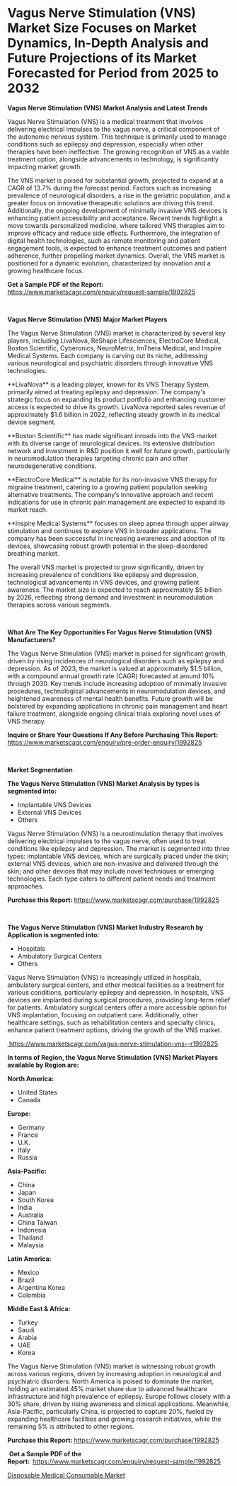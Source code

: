 <p><h1>Vagus Nerve Stimulation (VNS) Market Size Focuses on Market Dynamics, In-Depth Analysis and Future Projections of its Market Forecasted for Period from 2025 to 2032</h1></p><p><strong>Vagus Nerve Stimulation (VNS) Market Analysis and Latest Trends</strong></p>
<p><p>Vagus Nerve Stimulation (VNS) is a medical treatment that involves delivering electrical impulses to the vagus nerve, a critical component of the autonomic nervous system. This technique is primarily used to manage conditions such as epilepsy and depression, especially when other therapies have been ineffective. The growing recognition of VNS as a viable treatment option, alongside advancements in technology, is significantly impacting market growth.</p><p>The VNS market is poised for substantial growth, projected to expand at a CAGR of 13.7% during the forecast period. Factors such as increasing prevalence of neurological disorders, a rise in the geriatric population, and a greater focus on innovative therapeutic solutions are driving this trend. Additionally, the ongoing development of minimally invasive VNS devices is enhancing patient accessibility and acceptance. Recent trends highlight a move towards personalized medicine, where tailored VNS therapies aim to improve efficacy and reduce side effects. Furthermore, the integration of digital health technologies, such as remote monitoring and patient engagement tools, is expected to enhance treatment outcomes and patient adherence, further propelling market dynamics. Overall, the VNS market is positioned for a dynamic evolution, characterized by innovation and a growing healthcare focus.</p></p>
<p><strong>Get a Sample PDF of the Report:&nbsp;</strong> <a href="https://www.marketscagr.com/enquiry/request-sample/1992825?utm_campaign=3096&utm_medium=2&utm_source=Github&utm_content=ia&utm_term=05032025&utm_id=vagus-nerve-stimulation-vns">https://www.marketscagr.com/enquiry/request-sample/1992825</a></p>
<p>&nbsp;</p>
<p><strong>Vagus Nerve Stimulation (VNS) Major Market Players</strong></p>
<p><p>The Vagus Nerve Stimulation (VNS) market is characterized by several key players, including LivaNova, ReShape Lifesciences, ElectroCore Medical, Boston Scientific, Cyberonics, NeuroMetrix, ImThera Medical, and Inspire Medical Systems. Each company is carving out its niche, addressing various neurological and psychiatric disorders through innovative VNS technologies.</p><p>**LivaNova** is a leading player, known for its VNS Therapy System, primarily aimed at treating epilepsy and depression. The company's strategic focus on expanding its product portfolio and enhancing customer access is expected to drive its growth. LivaNova reported sales revenue of approximately $1.6 billion in 2022, reflecting steady growth in its medical device segment.</p><p>**Boston Scientific** has made significant inroads into the VNS market with its diverse range of neurological devices. Its extensive distribution network and investment in R&D position it well for future growth, particularly in neuromodulation therapies targeting chronic pain and other neurodegenerative conditions.</p><p>**ElectroCore Medical** is notable for its non-invasive VNS therapy for migraine treatment, catering to a growing patient population seeking alternative treatments. The company’s innovative approach and recent indications for use in chronic pain management are expected to expand its market reach.</p><p>**Inspire Medical Systems** focuses on sleep apnea through upper airway stimulation and continues to explore VNS in broader applications. The company has been successful in increasing awareness and adoption of its devices, showcasing robust growth potential in the sleep-disordered breathing market.</p><p>The overall VNS market is projected to grow significantly, driven by increasing prevalence of conditions like epilepsy and depression, technological advancements in VNS devices, and growing patient awareness. The market size is expected to reach approximately $5 billion by 2026, reflecting strong demand and investment in neuromodulation therapies across various segments.</p></p>
<p>&nbsp;</p>
<p><strong>What Are The Key Opportunities For Vagus Nerve Stimulation (VNS) Manufacturers?</strong></p>
<p><p>The Vagus Nerve Stimulation (VNS) market is poised for significant growth, driven by rising incidences of neurological disorders such as epilepsy and depression. As of 2023, the market is valued at approximately $1.5 billion, with a compound annual growth rate (CAGR) forecasted at around 10% through 2030. Key trends include increasing adoption of minimally invasive procedures, technological advancements in neuromodulation devices, and heightened awareness of mental health benefits. Future growth will be bolstered by expanding applications in chronic pain management and heart failure treatment, alongside ongoing clinical trials exploring novel uses of VNS therapy.</p></p>
<p><strong>Inquire or Share Your Questions If Any Before Purchasing This Report:</strong> <a href="https://www.marketscagr.com/enquiry/pre-order-enquiry/1992825?utm_campaign=3096&utm_medium=2&utm_source=Github&utm_content=ia&utm_term=05032025&utm_id=vagus-nerve-stimulation-vns">https://www.marketscagr.com/enquiry/pre-order-enquiry/1992825</a></p>
<p>&nbsp;</p>
<p><strong>Market Segmentation</strong></p>
<p><strong>The Vagus Nerve Stimulation (VNS) Market Analysis by types is segmented into:</strong></p>
<p><ul><li>Implantable VNS Devices</li><li>External VNS Devices</li><li>Others</li></ul></p>
<p><p>Vagus Nerve Stimulation (VNS) is a neurostimulation therapy that involves delivering electrical impulses to the vagus nerve, often used to treat conditions like epilepsy and depression. The market is segmented into three types: implantable VNS devices, which are surgically placed under the skin; external VNS devices, which are non-invasive and delivered through the skin; and other devices that may include novel techniques or emerging technologies. Each type caters to different patient needs and treatment approaches.</p></p>
<p><strong>Purchase this Report:&nbsp;</strong><a href="https://www.marketscagr.com/purchase/1992825?utm_campaign=3096&utm_medium=2&utm_source=Github&utm_content=ia&utm_term=05032025&utm_id=vagus-nerve-stimulation-vns">https://www.marketscagr.com/purchase/1992825</a></p>
<p>&nbsp;</p>
<p><strong>The Vagus Nerve Stimulation (VNS) Market Industry Research by Application is segmented into:</strong></p>
<p><ul><li>Hospitals</li><li>Ambulatory Surgical Centers</li><li>Others</li></ul></p>
<p><p>Vagus Nerve Stimulation (VNS) is increasingly utilized in hospitals, ambulatory surgical centers, and other medical facilities as a treatment for various conditions, particularly epilepsy and depression. In hospitals, VNS devices are implanted during surgical procedures, providing long-term relief for patients. Ambulatory surgical centers offer a more accessible option for VNS implantation, focusing on outpatient care. Additionally, other healthcare settings, such as rehabilitation centers and specialty clinics, enhance patient treatment options, driving the growth of the VNS market.</p></p>
<p><a href="https://www.marketscagr.com/vagus-nerve-stimulation-vns--r1992825?utm_campaign=3096&utm_medium=2&utm_source=Github&utm_content=ia&utm_term=05032025&utm_id=vagus-nerve-stimulation-vns">&nbsp;https://www.marketscagr.com/vagus-nerve-stimulation-vns--r1992825</a></p>
<p><strong>In terms of Region, the Vagus Nerve Stimulation (VNS) Market Players available by Region are:</strong></p>
<p>
    <p> <strong> North America: </strong>
        <ul>
            <li>United States</li>
            <li>Canada</li>
        </ul>
        </p> 
    <p> <strong> Europe: </strong>
        <ul>
            <li>Germany</li>
            <li>France</li>
            <li>U.K.</li>
            <li>Italy</li>
            <li>Russia</li>
        </ul>
        </p> 
    <p> <strong> Asia-Pacific: </strong>
        <ul>
            <li>China</li>
            <li>Japan</li>
            <li>South Korea</li>
            <li>India</li>
            <li>Australia</li>
            <li>China Taiwan</li>
            <li>Indonesia</li>
            <li>Thailand</li>
            <li>Malaysia</li>
        </ul>
        </p> 
    <p> <strong> Latin America: </strong>
        <ul>
            <li>Mexico</li>
            <li>Brazil</li>
            <li>Argentina Korea</li>
            <li>Colombia</li>
        </ul>
        </p> 
    <p> <strong> Middle East & Africa: </strong>
        <ul>
            <li>Turkey</li>
            <li>Saudi</li>
            <li>Arabia</li>
            <li>UAE</li>
            <li>Korea</li>
        </ul>
    </p>
    </p>
<p><p>The Vagus Nerve Stimulation (VNS) market is witnessing robust growth across various regions, driven by increasing adoption in neurological and psychiatric disorders. North America is poised to dominate the market, holding an estimated 45% market share due to advanced healthcare infrastructure and high prevalence of epilepsy. Europe follows closely with a 30% share, driven by rising awareness and clinical applications. Meanwhile, Asia-Pacific, particularly China, is projected to capture 20%, fueled by expanding healthcare facilities and growing research initiatives, while the remaining 5% is attributed to other regions.</p></p>
<p><strong>Purchase this Report: </strong><a href="https://www.marketscagr.com/purchase/1992825?utm_campaign=3096&utm_medium=2&utm_source=Github&utm_content=ia&utm_term=05032025&utm_id=vagus-nerve-stimulation-vns">https://www.marketscagr.com/purchase/1992825</a></p>
<p>&nbsp;<strong>Get a Sample PDF of the Report:&nbsp;&nbsp;</strong><a href="https://www.marketscagr.com/enquiry/request-sample/1992825?utm_campaign=3096&utm_medium=2&utm_source=Github&utm_content=ia&utm_term=05032025&utm_id=vagus-nerve-stimulation-vns">https://www.marketscagr.com/enquiry/request-sample/1992825</a></p>
<p><strong></strong></p>
<p><p><a href="https://github.com/djibenesha/Market-Research-Report-List-1/blob/main/disposable-medical-consumable-market.md?utm_campaign=3096&utm_medium=2&utm_source=Github&utm_content=ia&utm_term=05032025&utm_id=vagus-nerve-stimulation-vns">Disposable Medical Consumable Market</a></p></p>